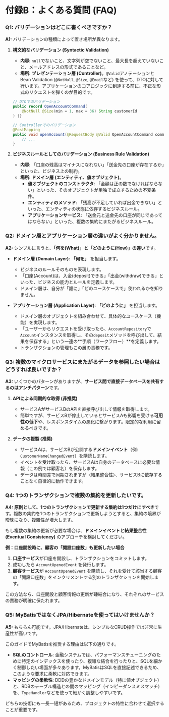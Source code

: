 # 付録B：よくある質問 (FAQ)

### Q1: バリデーションはどこに書くべきですか？

**A1:** バリデーションの種類によって置き場所が異なります。

1.  **構文的なバリデーション (Syntactic Validation)**
    -   **内容**: `null`でないこと、文字列が空でないこと、最大長を超えていないこと、メールアドレスの形式であることなど。
    -   **場所**: **プレゼンテーション層 (Controller)**。`@Valid`アノテーションとBean Validation (`@NotNull`, `@Size`, `@Email`など) を使って、DTOに対して行います。アプリケーションのコアロジックに到達する前に、不正な形式のリクエストを弾くのが目的です。

    ```java
    // DTOでのバリデーション
    public record OpenAccountCommand(
        @NotNull @Size(min = 1, max = 36) String customerId
    ) {}

    // Controllerでのバリデーション
    @PostMapping
    public void openAccount(@RequestBody @Valid OpenAccountCommand command) {
        // ...
    }
    ```

2.  **ビジネスルールとしてのバリデーション (Business Rule Validation)**
    -   **内容**: 「口座の残高はマイナスになれない」「送金先の口座が存在するか」といった、ビジネス上の制約。
    -   **場所**: **ドメイン層 (エンティティ、値オブジェクト)**。
        -   **値オブジェクトのコンストラクタ**: 「金額は正の数でなければならない」といった、そのオブジェクトが単独で成立するための不変条件。
        -   **エンティティのメソッド**: 「残高が不足していれば出金できない」といった、エンティティの状態に依存するビジネスルール。
        -   **アプリケーションサービス**: 「送金元と送金先の口座が同じであってはならない」といった、複数の集約にまたがるビジネスルール。

### Q2: ドメイン層とアプリケーション層の違いがよく分かりません。

**A2:** シンプルに言うと、**「何を(What)」と「どのように(How)」の違い**です。

-   **ドメイン層 (Domain Layer)**: **「何を」** を担当します。
    -   ビジネスのルールそのものを表現します。
    -   「口座(Account)は、入金(deposit)できる」「出金(withdraw)できる」といった、ビジネスの能力とルールを定義します。
    -   ドメイン層は、自分が「誰に」「どのユースケースで」使われるかを知りません。

-   **アプリケーション層 (Application Layer)**: **「どのように」** を担当します。
    -   ドメイン層のオブジェクトを組み合わせて、具体的なユースケース（機能）を実現します。
    -   「ユーザーからリクエストを受け取ったら、`AccountRepository`で`Account`インスタンスを取得し、その`deposit`メソッドを呼び出して、結果を保存する」という一連の**手順（ワークフロー）**を定義します。
    -   トランザクションの管理もこの層の責務です。

### Q3: 複数のマイクロサービスにまたがるデータを参照したい場合はどうすれば良いですか？

**A3:** いくつかのパターンがありますが、**サービス間で直接データベースを共有するのはアンチパターン**です。

1.  **APIによる同期的な取得 (非推奨)**
    -   サービスAがサービスBのAPIを直接呼び出して情報を取得します。
    -   簡単ですが、サービスBが停止しているとサービスAも影響を受ける**可用性の低下**や、レスポンスタイムの悪化に繋がります。限定的な利用に留めるべきです。

2.  **データの複製 (推奨)**
    -   サービスAは、サービスBが公開する**ドメインイベント**（例: `CustomerNameChangedEvent`）を購読します。
    -   イベントを受け取ったら、サービスAは自身のデータベースに必要な情報（この例では顧客名）を保存します。
    -   データは時間差で同期されますが（結果整合性）、サービスBに依存することなく自律的に動作できます。

### Q4: 1つのトランザクションで複数の集約を更新したいです。

**A4:** **原則として、1つのトランザクションで更新する集約は1つだけにすべき**です。複数の集約を1つのトランザクションで更新しようとすると、集約の境界が曖昧になり、複雑性が増大します。

もし複数の集約の更新が必要な場合は、**ドメインイベントと結果整合性 (Eventual Consistency)** のアプローチを検討してください。

**例：口座開設時に、顧客の「開設口座数」も更新したい場合**
1.  **口座サービス**が口座を開設し、トランザクションをコミットします。
2.  成功したら `AccountOpenedEvent` を発行します。
3.  **顧客サービス**が `AccountOpenedEvent` を購読し、それを受けて該当する顧客の「開設口座数」をインクリメントする別のトランザクションを開始します。

この方法なら、口座開設と顧客情報の更新が疎結合になり、それぞれのサービスの責務が明確に保たれます。

### Q5: MyBatisではなくJPA/Hibernateを使ってはいけませんか？

**A5:** もちろん可能です。JPA/Hibernateは、シンプルなCRUD操作では非常に生産性が高いです。

このガイドでMyBatisを推奨する理由は以下の通りです。

-   **SQLのコントロール**: 金融システムでは、パフォーマンスチューニングのために特定のインデックスを使ったり、複雑な結合を行ったりと、SQLを細かく制御したい場面が多々あります。MyBatisはSQLを直接記述できるため、このような要求に柔軟に対応できます。
-   **マッピングの柔軟性**: DDDの豊かなドメインモデル（特に値オブジェクト）と、RDBのテーブル構造との間のマッピング（インピーダンスミスマッチ）を、`TypeHandler`などを使って細かく調整しやすいです。

どちらの技術にも一長一短があるため、プロジェクトの特性に合わせて選択することが重要です。 